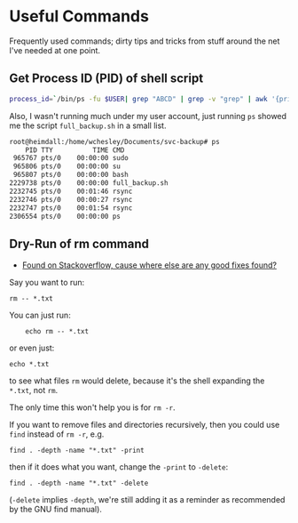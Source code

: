 # Useful Commands

Frequently used commands; dirty tips and tricks from stuff around the net I've needed at one point. 

## Get Process ID (PID) of shell script
```bash
process_id=`/bin/ps -fu $USER| grep "ABCD" | grep -v "grep" | awk '{print $2}'`
```
Also, I wasn't running much under my user account, just running `ps` showed me the script `full_backup.sh` in a small list. 
```bash
root@heimdall:/home/wchesley/Documents/svc-backup# ps
    PID TTY          TIME CMD
 965767 pts/0    00:00:00 sudo
 965806 pts/0    00:00:00 su
 965807 pts/0    00:00:00 bash
2229738 pts/0    00:00:00 full_backup.sh
2232745 pts/0    00:01:46 rsync
2232746 pts/0    00:00:27 rsync
2232747 pts/0    00:01:54 rsync
2306554 pts/0    00:00:00 ps
```
## Dry-Run of rm command
- [Found on Stackoverflow, cause where else are any good fixes found?](https://unix.stackexchange.com/questions/7056/how-do-you-do-a-dry-run-of-rm-to-see-what-files-will-be-deleted)

Say you want to run:

    rm -- *.txt

You can just run:

        echo rm -- *.txt

or even just:

    echo *.txt

to see what files `rm` would delete, because it's the shell expanding the `*.txt`, not `rm`.

The only time this won't help you is for `rm -r`.

If you want to remove files and directories recursively, then you could use `find` instead of `rm -r`, e.g.

    find . -depth -name "*.txt" -print

then if it does what you want, change the `-print` to `-delete`:

    find . -depth -name "*.txt" -delete

(`-delete` implies `-depth`, we're still adding it as a reminder as recommended by the GNU find manual).